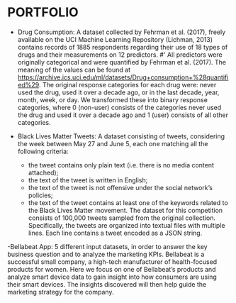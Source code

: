 # PORTFOLIO 

- Drug Consumption: A dataset collected by Fehrman et al. (2017), freely available on the UCI Machine Learning Repository (Lichman, 2013) contains records of 1885 respondents regarding their use of 18 types of drugs and their measurements on 12 predictors. #' All predictors were originally categorical and were quantified by Fehrman et al. (2017). The meaning of the values can be found at https://archive.ics.uci.edu/ml/datasets/Drug+consumption+%28quantified%29. The original response categories for each drug were: never used the drug, used it over a decade ago, or in the last decade, year, month, week, or day. We transformed these into binary response categories, where 0 (non-user) consists of the categories never used the drug and used it over a decade ago and 1 (user) consists of all other categories.

- Black Lives Matter Tweets: A dataset consisting of tweets, considering the week between May 27 and June 5, each one matching all the following criteria:
  - the tweet contains only plain text (i.e. there is no media content attached);
  - the text of the tweet is written in English;
  - the text of the tweet is not offensive under the social network’s policies;
  - the text of the tweet contains at least one of the keywords related to the Black Lives Matter movement.
The dataset for this competition consists of 100,000 tweets sampled from the original collection. Specifically, the tweets are organized into textual files with multiple lines. Each line contains a tweet encoded as a JSON string. 

-Bellabeat App: 5 different input datasets, in order to answer the key business question and to analyze the marketing KPIs. Bellabeat is a successful small company, a high-tech manufacturer of health-focused products for women. Here we focus on one of Bellabeat’s products and analyze smart device data to gain insight into how consumers are using their smart devices. The insights discovered will then help guide the marketing strategy for the company. 
